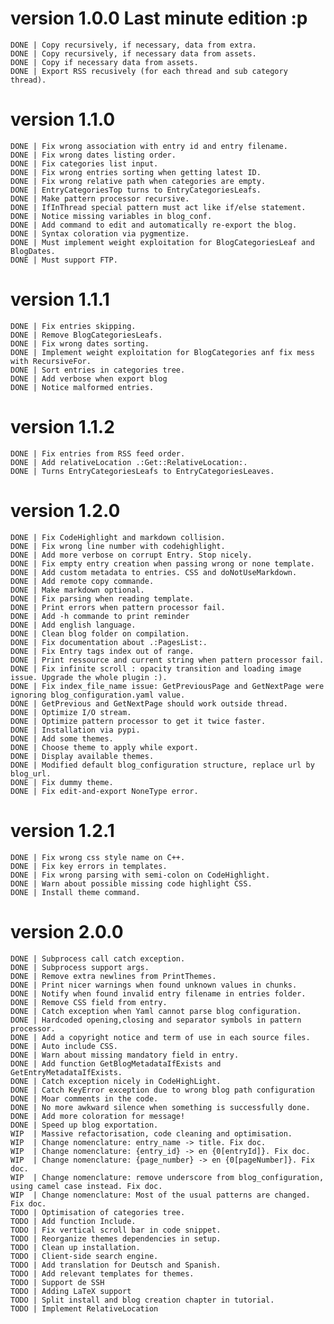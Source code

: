 # version 1.0.0 Last minute edition :p

	DONE | Copy recursively, if necessary, data from extra.
	DONE | Copy recursively, if necessary data from assets.
	DONE | Copy if necessary data from assets.
	DONE | Export RSS recusively (for each thread and sub category thread).

# version 1.1.0

	DONE | Fix wrong association with entry id and entry filename.
	DONE | Fix wrong dates listing order.
	DONE | Fix categories list input.
	DONE | Fix wrong entries sorting when getting latest ID.
	DONE | Fix wrong relative path when categories are empty.
	DONE | EntryCategoriesTop turns to EntryCategoriesLeafs.
	DONE | Make pattern processor recursive.
	DONE | IfInThread special pattern must act like if/else statement.
	DONE | Notice missing variables in blog_conf.
	DONE | Add command to edit and automatically re-export the blog.
	DONE | Syntax coloration via pygmentize.
	DONE | Must implement weight exploitation for BlogCategoriesLeaf and BlogDates.
	DONE | Must support FTP.

# version 1.1.1

	DONE | Fix entries skipping.
	DONE | Remove BlogCategoriesLeafs.
	DONE | Fix wrong dates sorting.
	DONE | Implement weight exploitation for BlogCategories anf fix mess with RecursiveFor.
	DONE | Sort entries in categories tree.
	DONE | Add verbose when export blog
	DONE | Notice malformed entries.

# version 1.1.2

	DONE | Fix entries from RSS feed order.
	DONE | Add relativeLocation .:Get::RelativeLocation:.
	DONE | Turns EntryCategoriesLeafs to EntryCategoriesLeaves.

# version 1.2.0

	DONE | Fix CodeHighlight and markdown collision.
	DONE | Fix wrong line number with codehighlight.
	DONE | Add more verbose on corrupt Entry. Stop nicely.
	DONE | Fix empty entry creation when passing wrong or none template.
	DONE | Add custom metadata to entries. CSS and doNotUseMarkdown.
	DONE | Add remote copy commande.
	DONE | Make markdown optional.
	DONE | Fix parsing when reading template.
	DONE | Print errors when pattern processor fail.
	DONE | Add -h commande to print reminder
	DONE | Add english language.
	DONE | Clean blog folder on compilation.
	DONE | Fix documentation about .:PagesList:.
	DONE | Fix Entry tags index out of range. 
	DONE | Print ressource and current string when pattern processor fail.
	DONE | Fix infinite scroll : opacity transition and loading image issue. Upgrade the whole plugin :).
	DONE | Fix index_file_name issue: GetPreviousPage and GetNextPage were ignoring blog_configuration.yaml value.
	DONE | GetPrevious and GetNextPage should work outside thread.
	DONE | Optimize I/O stream.
	DONE | Optimize pattern processor to get it twice faster.
	DONE | Installation via pypi.
	DONE | Add some themes.
	DONE | Choose theme to apply while export.
	DONE | Display available themes.
	DONE | Modified default blog_configuration structure, replace url by blog_url.
	DONE | Fix dummy theme.
	DONE | Fix edit-and-export NoneType error.

# version 1.2.1

	DONE | Fix wrong css style name on C++.
	DONE | Fix key errors in templates.
	DONE | Fix wrong parsing with semi-colon on CodeHighlight.
	DONE | Warn about possible missing code highlight CSS.
	DONE | Install theme command.

# version 2.0.0

	DONE | Subprocess call catch exception.
	DONE | Subprocess support args.
	DONE | Remove extra newlines from PrintThemes.
	DONE | Print nicer warnings when found unknown values in chunks.
	DONE | Notify when found invalid entry filename in entries folder.
	DONE | Remove CSS field from entry.
	DONE | Catch exception when Yaml cannot parse blog configuration.
	DONE | Hardcoded opening,closing and separator symbols in pattern processor.
	DONE | Add a copyright notice and term of use in each source files.
	DONE | Auto include CSS.
	DONE | Warn about missing mandatory field in entry.
	DONE | Add function GetBlogMetadataIfExists and GetEntryMetadataIfExists.
	DONE | Catch exception nicely in CodeHighLight.
	DONE | Catch KeyError exception due to wrong blog path configuration
	DONE | Moar comments in the code.
	DONE | No more awkward silence when something is successfully done.
	DONE | Add more coloration for message!
	DONE | Speed up blog exportation.
	WIP  | Massive refactorisation, code cleaning and optimisation.
	WIP  | Change nomenclature: entry_name -> title. Fix doc.
	WIP  | Change nomenclature: {entry_id} -> en {0[entryId]}. Fix doc.
	WIP  | Change nomenclature: {page_number} -> en {0[pageNumber]}. Fix doc.
	WIP  | Change nomenclature: remove underscore from blog_configuration, using camel case instead. Fix doc.
	WIP  | Change nomenclature: Most of the usual patterns are changed. Fix doc.
	TODO | Optimisation of categories tree.
	TODO | Add function Include.
	TODO | Fix vertical scroll bar in code snippet.
	TODO | Reorganize themes dependencies in setup.
	TODO | Clean up installation.
	TODO | Client-side search engine.
	TODO | Add translation for Deutsch and Spanish.
	TODO | Add relevant templates for themes.
	TODO | Support de SSH
	TODO | Adding LaTeX support
	TODO | Split install and blog creation chapter in tutorial.
	TODO | Implement RelativeLocation
